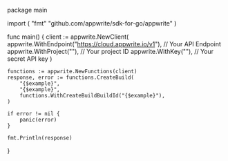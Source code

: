 package main

import (
    "fmt"
	"github.com/appwrite/sdk-for-go/appwrite"
)

func main() {
	client := appwrite.NewClient(
        appwrite.WithEndpoint("https://cloud.appwrite.io/v1"), // Your API Endpoint
        appwrite.WithProject(""), // Your project ID
        appwrite.WithKey(""), // Your secret API key
    )

    functions := appwrite.NewFunctions(client)
    response, error := functions.CreateBuild(
        "{$example}",
        "{$example}",
        functions.WithCreateBuildBuildId("{$example}"),
    )

    if error != nil {
        panic(error)
    }

    fmt.Println(response)
}
